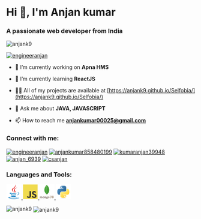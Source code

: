 
<h1 align="left">Hi 👋, I'm Anjan kumar</h1>
<h3 align="left">A passionate web developer from India</h3>
<!-- <img aling="right" alt ="Coding" width ="400" src="[https://dribbble.com/shots/5290005-Nerd-checks-the-email/attachments/10787038?mode=media](https://img.freepik.com/free-vector/programming-concept-illustration_114360-1351.jpg?w=740&t=st=1703661951~exp=1703662551~hmac=c76725105860b378e88da48455d09892443e5ba105d18e3f97db56cea514d559)" -->
<p align="left"> <img src="https://komarev.com/ghpvc/?username=anjank9&label=Profile%20views&color=0e75b6&style=flat" alt="anjank9" /> </p>

<p align="left"> <a href="https://twitter.com/engineeranjan" target="blank"><img src="https://img.shields.io/twitter/follow/engineeranjan?logo=twitter&style=for-the-badge" alt="engineeranjan" /></a> </p>

- 🔭 I’m currently working on **Apna HMS**

- 🌱 I’m currently learning **ReactJS**

- 👨‍💻 All of my projects are available at [https://anjank9.github.io/Selfobia/](https://anjank9.github.io/Selfobia/)

- 💬 Ask me about **JAVA, JAVASCRIPT**

- 📫 How to reach me **anjankumar00025@gmail.com**

<h3 align="left">Connect with me:</h3>
<p align="left">
<a href="https://twitter.com/engineeranjan" target="blank"><img align="center" src="https://raw.githubusercontent.com/rahuldkjain/github-profile-readme-generator/master/src/images/icons/Social/twitter.svg" alt="engineeranjan" height="30" width="40" /></a>
<a href="https://linkedin.com/in/anjankumar858480199" target="blank"><img align="center" src="https://raw.githubusercontent.com/rahuldkjain/github-profile-readme-generator/master/src/images/icons/Social/linked-in-alt.svg" alt="anjankumar858480199" height="30" width="40" /></a>
<a href="https://fb.com/kumaranjan39948" target="blank"><img align="center" src="https://raw.githubusercontent.com/rahuldkjain/github-profile-readme-generator/master/src/images/icons/Social/facebook.svg" alt="kumaranjan39948" height="30" width="40" /></a>
<a href="https://instagram.com/anjan_6939" target="blank"><img align="center" src="https://raw.githubusercontent.com/rahuldkjain/github-profile-readme-generator/master/src/images/icons/Social/instagram.svg" alt="anjan_6939" height="30" width="40" /></a>
<a href="https://www.youtube.com/c/csanjan" target="blank"><img align="center" src="https://raw.githubusercontent.com/rahuldkjain/github-profile-readme-generator/master/src/images/icons/Social/youtube.svg" alt="csanjan" height="30" width="40" /></a>
</p>

<h3 align="left">Languages and Tools:</h3>
<p align="left"> <a href="https://www.java.com" target="_blank" rel="noreferrer"> <img src="https://raw.githubusercontent.com/devicons/devicon/master/icons/java/java-original.svg" alt="java" width="40" height="40"/> </a> <a href="https://developer.mozilla.org/en-US/docs/Web/JavaScript" target="_blank" rel="noreferrer"> <img src="https://raw.githubusercontent.com/devicons/devicon/master/icons/javascript/javascript-original.svg" alt="javascript" width="40" height="40"/> </a> <a href="https://www.mongodb.com/" target="_blank" rel="noreferrer"> <img src="https://raw.githubusercontent.com/devicons/devicon/master/icons/mongodb/mongodb-original-wordmark.svg" alt="mongodb" width="40" height="40"/> </a> <a href="https://www.python.org" target="_blank" rel="noreferrer"> <img src="https://raw.githubusercontent.com/devicons/devicon/master/icons/python/python-original.svg" alt="python" width="40" height="40"/> </a> </p>

<p><img align="left" src="https://github-readme-stats.vercel.app/api/top-langs?username=anjank9&show_icons=true&locale=en&layout=compact" alt="anjank9" /></p>

<p>&nbsp;<img align="center" src="https://github-readme-stats.vercel.app/api?username=anjank9&show_icons=true&locale=en" alt="anjank9" /></p>
